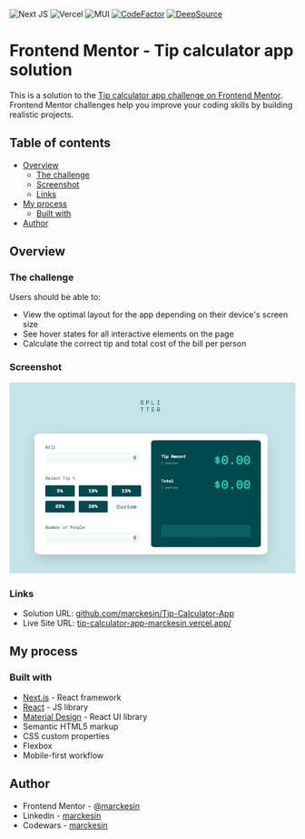 ![Next JS](https://img.shields.io/badge/Next-black?style=flat&logo=next.js&logoColor=white) ![Vercel](https://img.shields.io/badge/vercel-%23000000.svg?style=flat&logo=vercel&logoColor=white) ![MUI](https://img.shields.io/badge/MUI-%230081CB.svg?style=flat&logo=mui&logoColor=white) [![CodeFactor](https://www.codefactor.io/repository/github/marckesin/tip-calculator-app/badge)](https://www.codefactor.io/repository/github/marckesin/tip-calculator-app) [![DeepSource](https://deepsource.io/gh/marckesin/Tip-Calculator-App.svg/?label=active+issues&token=pWr3LmFGZ4e8VuO-cymPzyZH)](https://deepsource.io/gh/marckesin/Tip-Calculator-App/?ref=repository-badge)

# Frontend Mentor - Tip calculator app solution

This is a solution to the [Tip calculator app challenge on Frontend Mentor](https://www.frontendmentor.io/challenges/tip-calculator-app-ugJNGbJUX). Frontend Mentor challenges help you improve your coding skills by building realistic projects.

## Table of contents

- [Overview](#overview)
  - [The challenge](#the-challenge)
  - [Screenshot](#screenshot)
  - [Links](#links)
- [My process](#my-process)
  - [Built with](#built-with)
- [Author](#author)

## Overview

### The challenge

Users should be able to:

- View the optimal layout for the app depending on their device's screen size
- See hover states for all interactive elements on the page
- Calculate the correct tip and total cost of the bill per person

### Screenshot

![](./screenshot.png)

### Links

- Solution URL: [github.com/marckesin/Tip-Calculator-App](https://github.com/marckesin/Tip-Calculator-App)
- Live Site URL: [tip-calculator-app-marckesin.vercel.app/](https://tip-calculator-app-marckesin.vercel.app/)

## My process

### Built with

- [Next.js](https://nextjs.org/) - React framework
- [React](https://reactjs.org/) - JS library
- [Material Design](https://mui.com/) - React UI library
- Semantic HTML5 markup
- CSS custom properties
- Flexbox
- Mobile-first workflow

## Author

- Frontend Mentor - [@marckesin](https://www.frontendmentor.io/profile/marckesin)
- Linkedin - [marckesin](https://www.linkedin.com/in/marckesin)
- Codewars - [marckesin](https://www.codewars.com/users/marckesin)
